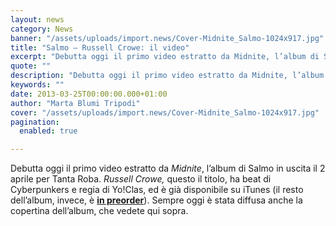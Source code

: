 ```yaml
---
layout: news
category: News
banner: "/assets/uploads/import.news/Cover-Midnite_Salmo-1024x917.jpg"
title: "Salmo – Russell Crowe: il video"
excerpt: "Debutta oggi il primo video estratto da Midnite, l’album di Salmo in uscita il 2 aprile per Tanta Roba. Russell Crowe, questo il titolo, ha beat di Cyberpunkers e regia di Yo!Clas, ed è già disponibile su iTunes (il resto dell’album, invece, è in preorder). Sempre oggi è stata diffusa anche la copertina dell’album, che vedete [&hellip"
quote: ""
description: "Debutta oggi il primo video estratto da Midnite, l’album di Salmo in uscita il 2 aprile per Tanta Roba. Russell Crowe, questo il titolo, ha beat di Cyberpunkers e regia di Yo!Clas, ed è già disponibile su iTunes (il resto dell’album, invece, è in preorder). Sempre oggi è stata diffusa anche la copertina dell’album, che vedete [&hellip"
keywords: ""
date: 2013-03-25T00:00:00.000+01:00
author: "Marta Blumi Tripodi"
cover: "/assets/uploads/import.news/Cover-Midnite_Salmo-1024x917.jpg"
pagination:
  enabled: true

---
```


Debutta oggi il primo video estratto da _Midnite_, l’album di Salmo in uscita il 2 aprile per Tanta Roba. _Russell Crowe,_ questo il titolo, ha beat di Cyberpunkers e regia di Yo!Clas, ed è già disponibile su iTunes (il resto dell’album, invece, è [**in preorder**](https://itunes.apple.com/it/album/midnite/id623329817 "https://itunes.apple.com/it/album/midnite/id623329817")). Sempre oggi è stata diffusa anche la copertina dell’album, che vedete qui sopra.

  
